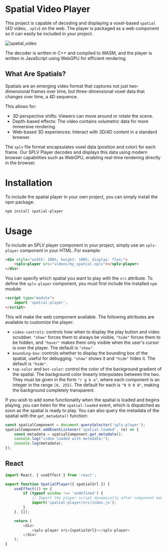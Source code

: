 # Spatial Video Player
This project is capable of decoding and displaying a voxel-based `spatial` (4D video, `.splv`) on the web. The player is packaged as a web component so it can easily be included in your project.

![spatial_video](https://github.com/user-attachments/assets/aa2ee0e5-fe17-488b-8ec9-cbd7a599c965)


The decoder is written in C++ and compiled to WASM, and the player is written in JavaScript using WebGPU for efficient rendering.

## What Are Spatials?
Spatials are an emerging video format that captures not just two-dimensional frames over time, but three-dimensional voxel data that changes over time, a 4D sequence. 

This allows for:
- 3D perspective shifts: Viewers can move around or rotate the scene.
- Depth-based effects: The video contains volumetric data for more immersive rendering.
- Web-based 3D experiences: Interact with 3D/4D content in a standard browser.

The `splv` file format encapsulates voxel data (position and color) for each frame. Our SPLV Player decodes and displays this data using modern browser capabilities such as WebGPU, enabling real-time rendering directly in the browser.


# Installation
To include the spatial player in your own project, you can simply install the npm package:
```bash
npm install spatial-player
```

# Usage
To include an SPLV player component in your project, simply use an `splv-player` component in your HTML. For example:
```html
<div style="width: 100%; height: 100%; display: flex;">
	<splv-player src="videos/my_spatial.splv"></splv-player>
</div>
```
You can specify which spatial you want to play with the `src` attribute. To define the `splv-player` component, you must first include the installed `npm` module:
```html
<script type="module">
	import 'spatial-player';
</script>
```
This will make the web component available. The following attributes are available to customize the player:
- `video-controls`: controls how when to display the play button and video scrubber. `"show"` forces them to always be visible, `"hide"` forces them to be hidden, and `"hover"` makes them only visible when the user's cursor is over the player. The default is `"show"`.
- `bounding-box`: controls whether to display the bounding box of the spatial, useful for debugging. `"show"` shows it and `"hide"` hides it. The default is `"hide"`.
- `top-color` and `bot-color`: control the color of the background gradient of the spatial. The background color linearly interpolates between the two. They must be given in the form `"r g b a"`, where each component is an integer in the range `[0, 255]`. The default for each is `"0 0 0 0"`, making the background completely transparent.

If you wish to add some functionality when the spatial is loaded and begins playing, you can listen for the `spatial-loaded` event, which is dispatched as soon as the spatial is ready to play. You can also query the metadata of the spatial with the `get_metadata()` function:
```js
const spatialComponent = document.querySelector('splv-player');
spatialComponent.addEventListener('spatial-loaded', (e) => {
    const metadata = spatialComponent.get_metadata();
    console.log("video loaded with metadata:");
    console.log(metadata);
});
```

## React
```js
import React, { useEffect } from 'react';

export function SpatialPlayer({ spatialUrl }) {
    useEffect(() => {
        if (typeof window !== 'undefined') {
            // Import the player script dynamically after component mounts
            import('spatial-player/src/index.js');
        }
    }, []);

    return (
        <div>
            <splv-player src={spatialUrl}></splv-player>
        </div>
    );
}
```